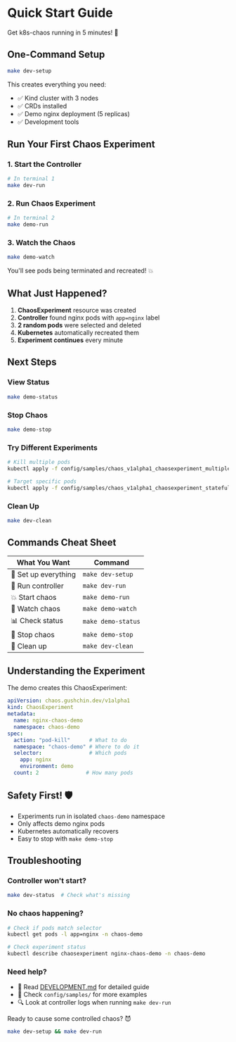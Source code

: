 # Quick Start Guide

Get k8s-chaos running in 5 minutes! 🚀

## One-Command Setup

```bash
make dev-setup
```

This creates everything you need:
- ✅ Kind cluster with 3 nodes
- ✅ CRDs installed
- ✅ Demo nginx deployment (5 replicas)
- ✅ Development tools

## Run Your First Chaos Experiment

### 1. Start the Controller
```bash
# In terminal 1
make dev-run
```

### 2. Run Chaos Experiment
```bash
# In terminal 2
make demo-run
```

### 3. Watch the Chaos
```bash
make demo-watch
```

You'll see pods being terminated and recreated! 💥

## What Just Happened?

1. **ChaosExperiment** resource was created
2. **Controller** found nginx pods with `app=nginx` label
3. **2 random pods** were selected and deleted
4. **Kubernetes** automatically recreated them
5. **Experiment continues** every minute

## Next Steps

### View Status
```bash
make demo-status
```

### Stop Chaos
```bash
make demo-stop
```

### Try Different Experiments
```bash
# Kill multiple pods
kubectl apply -f config/samples/chaos_v1alpha1_chaosexperiment_multiple.yaml

# Target specific pods
kubectl apply -f config/samples/chaos_v1alpha1_chaosexperiment_stateful.yaml
```

### Clean Up
```bash
make dev-clean
```

## Commands Cheat Sheet

| What You Want | Command |
|---------------|---------|
| 🚀 Set up everything | `make dev-setup` |
| 🏃 Run controller | `make dev-run` |
| 💥 Start chaos | `make demo-run` |
| 👀 Watch chaos | `make demo-watch` |
| 📊 Check status | `make demo-status` |
| 🛑 Stop chaos | `make demo-stop` |
| 🧹 Clean up | `make dev-clean` |

## Understanding the Experiment

The demo creates this ChaosExperiment:
```yaml
apiVersion: chaos.gushchin.dev/v1alpha1
kind: ChaosExperiment
metadata:
  name: nginx-chaos-demo
  namespace: chaos-demo
spec:
  action: "pod-kill"      # What to do
  namespace: "chaos-demo" # Where to do it
  selector:               # Which pods
    app: nginx
    environment: demo
  count: 2               # How many pods
```

## Safety First! 🛡️

- Experiments run in isolated `chaos-demo` namespace
- Only affects demo nginx pods
- Kubernetes automatically recovers
- Easy to stop with `make demo-stop`

## Troubleshooting

### Controller won't start?
```bash
make dev-status  # Check what's missing
```

### No chaos happening?
```bash
# Check if pods match selector
kubectl get pods -l app=nginx -n chaos-demo

# Check experiment status
kubectl describe chaosexperiment nginx-chaos-demo -n chaos-demo
```

### Need help?
- 📖 Read [DEVELOPMENT.md](DEVELOPMENT.md) for detailed guide
- 📁 Check `config/samples/` for more examples
- 🔍 Look at controller logs when running `make dev-run`

Ready to cause some controlled chaos? 😈

```bash
make dev-setup && make dev-run
```